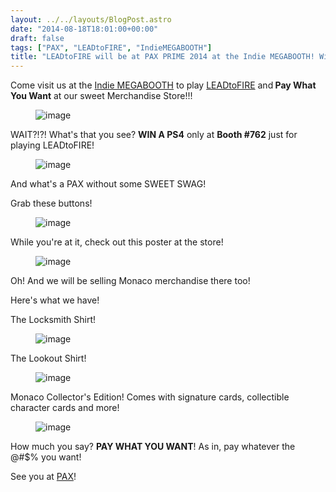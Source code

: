 ```yaml
---
layout: ../../layouts/BlogPost.astro
date: "2014-08-18T18:01:00+00:00"
draft: false
tags: ["PAX", "LEADtoFIRE", "IndieMEGABOOTH"]
title: "LEADtoFIRE will be at PAX PRIME 2014 at the Indie MEGABOOTH! Win a PS4!!"
---
```


<p>Come visit us at the <a href="http://indiemegabooth.com/event/pax-prime-2014/">Indie MEGABOOTH</a> to play <a href="http://indiemegabooth.com/project/leadtofire/">LEADtoFIRE</a>&nbsp;and<strong> Pay What You Want</strong> at our sweet Merchandise Store!!!</p>
<p><figure class="tmblr-full" data-orig-height="200" data-orig-width="500" data-orig-src="/img/2014-08-18-leadtofire-will-be-at-pax-prime-2014-at-the-indie-megabooth-win-a-ps4\713e5fb7f516ae03834ee2e5bf2d08860a4f56eb64f9096bbdfe0d01e242a454.jpg"><img alt="image" src="/img/2014-08-18-leadtofire-will-be-at-pax-prime-2014-at-the-indie-megabooth-win-a-ps4\53492c29f7d0247543703dfd8f7b922643fb8c2b0c32fecd71efbbe932b34b76.jpg" data-orig-height="200" data-orig-width="500" data-orig-src="/img/2014-08-18-leadtofire-will-be-at-pax-prime-2014-at-the-indie-megabooth-win-a-ps4\713e5fb7f516ae03834ee2e5bf2d08860a4f56eb64f9096bbdfe0d01e242a454.jpg"></figure></p>
<p>WAIT?!?! What's that you see? <strong>WIN A PS4</strong>&nbsp;only at <strong>Booth #762</strong> just for playing LEADtoFIRE!<!-- more --></p>
<p><figure class="tmblr-full" data-orig-height="682" data-orig-width="500" data-orig-src="/img/2014-08-18-leadtofire-will-be-at-pax-prime-2014-at-the-indie-megabooth-win-a-ps4\86edc2b34e941650256493a063f25c0a9f86eb006b25d8c9af00379e2b94183c.jpg"><img alt="image" src="/img/2014-08-18-leadtofire-will-be-at-pax-prime-2014-at-the-indie-megabooth-win-a-ps4\f754864d2b1cabd91908f7f14dfd8256daa1652937ae4b84ad702198df5c54b8.jpg" data-orig-height="682" data-orig-width="500" data-orig-src="/img/2014-08-18-leadtofire-will-be-at-pax-prime-2014-at-the-indie-megabooth-win-a-ps4\86edc2b34e941650256493a063f25c0a9f86eb006b25d8c9af00379e2b94183c.jpg"></figure></p>
<p>And what's a PAX without some SWEET SWAG!</p>
<p>Grab these buttons!</p>
<p><figure data-orig-height="229" data-orig-width="240" data-orig-src="/img/2014-08-18-leadtofire-will-be-at-pax-prime-2014-at-the-indie-megabooth-win-a-ps4\941cf4a2ae5a8ecc4367ef89079a2beb194903a1391550de39a570d6b932631d.jpg"><img alt="image" src="/img/2014-08-18-leadtofire-will-be-at-pax-prime-2014-at-the-indie-megabooth-win-a-ps4\de428c87ef64b7d39862e053069f0c3e598856de7166cde98fb74fdc137cdc90.jpg" data-orig-height="229" data-orig-width="240" data-orig-src="/img/2014-08-18-leadtofire-will-be-at-pax-prime-2014-at-the-indie-megabooth-win-a-ps4\941cf4a2ae5a8ecc4367ef89079a2beb194903a1391550de39a570d6b932631d.jpg"></figure></p>
<p>While you're at it, check out this poster at the store!</p>
<p><figure class="tmblr-full" data-orig-height="750" data-orig-width="485" data-orig-src="/img/2014-08-18-leadtofire-will-be-at-pax-prime-2014-at-the-indie-megabooth-win-a-ps4\b4ad8c1a1f976fe28f13464934693c34aeacd26ac2709a3ff2f78eba4eb54185.png"><img alt="image" src="/img/2014-08-18-leadtofire-will-be-at-pax-prime-2014-at-the-indie-megabooth-win-a-ps4\8678bb06caf85f2ea577a6944679bbc47d6e487a5a525dd3f954911ee3d83e7a.png" data-orig-height="750" data-orig-width="485" data-orig-src="/img/2014-08-18-leadtofire-will-be-at-pax-prime-2014-at-the-indie-megabooth-win-a-ps4\b4ad8c1a1f976fe28f13464934693c34aeacd26ac2709a3ff2f78eba4eb54185.png"></figure></p>
<p>Oh! And we will be selling Monaco merchandise there too!&nbsp;</p>
<p>Here's what we have!</p>
<p>The Locksmith Shirt!</p>
<p><figure class="tmblr-full" data-orig-height="417" data-orig-width="500" data-orig-src="/img/2014-08-18-leadtofire-will-be-at-pax-prime-2014-at-the-indie-megabooth-win-a-ps4\a5854181143314b11df62255263e16f700c87240cbc236c0307d808a02ff5a8a.png"><img alt="image" src="/img/2014-08-18-leadtofire-will-be-at-pax-prime-2014-at-the-indie-megabooth-win-a-ps4\c2f98257907a70a9675437c9a7d6f9434288209fa980bf7c0a347596fbbdf610.png" data-orig-height="417" data-orig-width="500" data-orig-src="/img/2014-08-18-leadtofire-will-be-at-pax-prime-2014-at-the-indie-megabooth-win-a-ps4\a5854181143314b11df62255263e16f700c87240cbc236c0307d808a02ff5a8a.png"></figure></p>
<p>The Lookout Shirt!</p>
<p><figure class="tmblr-full" data-orig-height="417" data-orig-width="500" data-orig-src="/img/2014-08-18-leadtofire-will-be-at-pax-prime-2014-at-the-indie-megabooth-win-a-ps4\82ea37337eede7e7a7ad903cc9d128f5364d4d8f3b72eca35a64e5f372b71096.png"><img alt="image" src="/img/2014-08-18-leadtofire-will-be-at-pax-prime-2014-at-the-indie-megabooth-win-a-ps4\14f110b991c740cda928f491425bc6c7e396a27c88f2163308906cb81ee3f5a1.png" data-orig-height="417" data-orig-width="500" data-orig-src="/img/2014-08-18-leadtofire-will-be-at-pax-prime-2014-at-the-indie-megabooth-win-a-ps4\82ea37337eede7e7a7ad903cc9d128f5364d4d8f3b72eca35a64e5f372b71096.png"></figure></p>
<p>Monaco Collector's Edition! Comes with signature cards, collectible character cards and more!<figure class="tmblr-full" data-orig-height="333" data-orig-width="500" data-orig-src="/img/2014-08-18-leadtofire-will-be-at-pax-prime-2014-at-the-indie-megabooth-win-a-ps4\93f28238d14554aec45b1b006a2703b6a35fbc3243a59f9fd5c56c5c4eaca17c.jpg"><img alt="image" src="/img/2014-08-18-leadtofire-will-be-at-pax-prime-2014-at-the-indie-megabooth-win-a-ps4\24c523b4d6e6c1eaabec111ff4a21625f31bd675a2af2829f84cde2c1ec81daf.jpg" data-orig-height="333" data-orig-width="500" data-orig-src="/img/2014-08-18-leadtofire-will-be-at-pax-prime-2014-at-the-indie-megabooth-win-a-ps4\93f28238d14554aec45b1b006a2703b6a35fbc3243a59f9fd5c56c5c4eaca17c.jpg"></figure></p>
<p></p>
<p>How much you say?&nbsp;<strong>PAY WHAT YOU WANT</strong>! As in, pay whatever the @#$% you want!</p>
<p>See you at <a href="http://prime.paxsite.com/">PAX</a>!</p>
